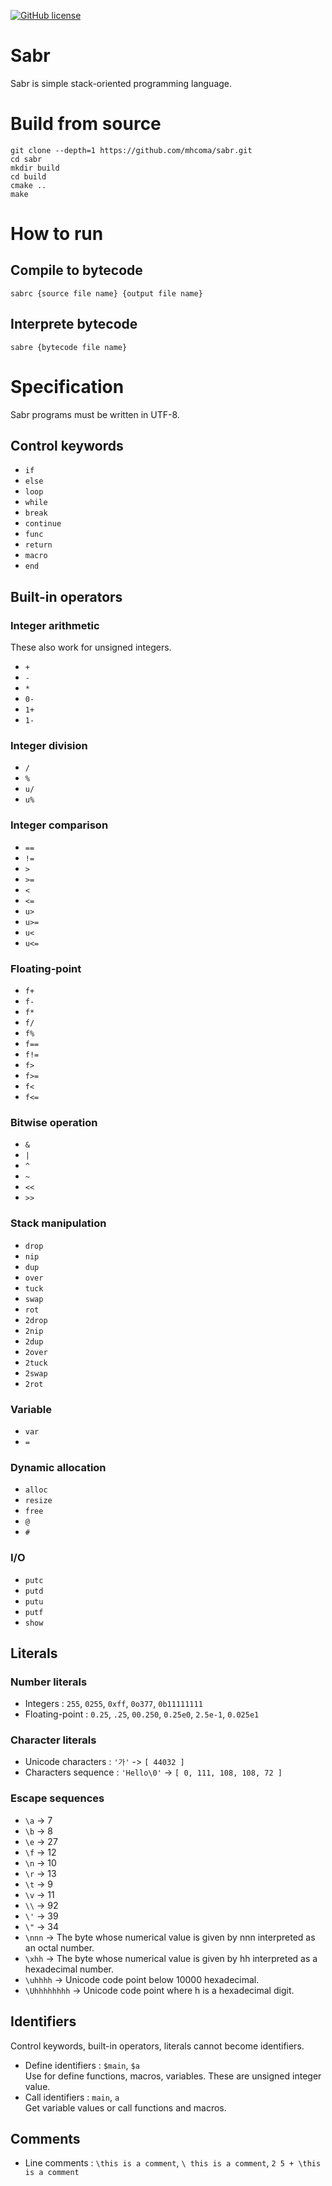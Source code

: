 [![GitHub license](https://img.shields.io/github/license/mhcoma/sabr?style=for-the-badge)](https://github.com/mhcoma/sabr/blob/main/LICENSE)

# Sabr
Sabr is simple stack-oriented programming language.

# Build from source
```
git clone --depth=1 https://github.com/mhcoma/sabr.git
cd sabr
mkdir build
cd build
cmake ..
make
```

# How to run
## Compile to bytecode
```
sabrc {source file name} {output file name}
```
## Interprete bytecode
```
sabre {bytecode file name}
```

# Specification
Sabr programs must be written in UTF-8.
## Control keywords
* `if`
* `else`
* `loop`
* `while`
* `break`
* `continue`
* `func`
* `return`
* `macro`
* `end`
## Built-in operators
### Integer arithmetic
These also work for unsigned integers.
* `+`
* `-`
* `*`
* `0-`
* `1+`
* `1-`
### Integer division
* `/`
* `%`
* `u/`
* `u%`
### Integer comparison
* `==`
* `!=`
* `>`
* `>=`
* `<`
* `<=`
* `u>`
* `u>=`
* `u<`
* `u<=`
### Floating-point
* `f+`
* `f-`
* `f*`
* `f/`
* `f%`
* `f==`
* `f!=`
* `f>`
* `f>=`
* `f<`
* `f<=`
### Bitwise operation
* `&`
* `|`
* `^`
* `~`
* `<<`
* `>>`
### Stack manipulation
* `drop`
* `nip`
* `dup`
* `over`
* `tuck`
* `swap`
* `rot`
* `2drop`
* `2nip`
* `2dup`
* `2over`
* `2tuck`
* `2swap`
* `2rot`
### Variable
* `var`
* `=`
### Dynamic allocation
* `alloc`
* `resize`
* `free`
* `@`
* `#`
### I/O
* `putc`
* `putd`
* `putu`
* `putf`
* `show`

## Literals
### Number literals
* Integers : `255`, `0255`, `0xff`, `0o377`, `0b11111111`
* Floating-point : `0.25`, `.25`, `00.250`, `0.25e0`, `2.5e-1`, `0.025e1`
### Character literals
* Unicode characters : `'가'` -> `[ 44032 ]`
* Characters sequence : `'Hello\0'` -> `[ 0, 111, 108, 108, 72 ]`
### Escape sequences
* `\a` -> 7
* `\b` -> 8
* `\e` -> 27
* `\f` -> 12
* `\n` -> 10
* `\r` -> 13
* `\t` -> 9
* `\v` -> 11
* `\\` -> 92
* `\'` -> 39
* `\"` -> 34
* `\nnn` -> The byte whose numerical value is given by nnn interpreted as an octal number.
* `\xhh` -> The byte whose numerical value is given by hh interpreted as a hexadecimal number.
* `\uhhhh` -> Unicode code point below 10000 hexadecimal.
* `\Uhhhhhhhh` -> Unicode code point where h is a hexadecimal digit.
## Identifiers
Control keywords, built-in operators, literals cannot become identifiers.
* Define identifiers  : `$main`, `$a`  
Use for define functions, macros, variables. These are unsigned integer value.
* Call identifiers : `main`, `a`  
Get variable values or call functions and macros.
## Comments
* Line comments : `\this is a comment`, `\ this is a comment`, `2 5 + \this is a comment`

